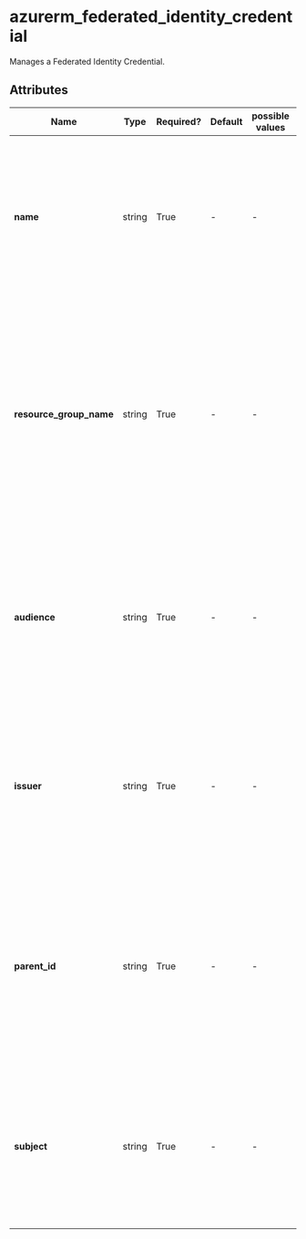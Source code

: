 # azurerm_federated_identity_credential

Manages a Federated Identity Credential.

## Attributes

| Name | Type | Required? | Default  | possible values | Description |
| ---- | ---- | --------- | -------- | ----------- | ----------- |
| **name** | string | True | -  |  -  | Specifies the name of this Federated Identity Credential. Changing this forces a new Federated Identity Credential to be created. | 
| **resource_group_name** | string | True | -  |  -  | Specifies the name of the Resource Group within which this Federated Identity Credential should exist. Changing this forces a new Federated Identity Credential to be created. | 
| **audience** | string | True | -  |  -  | Specifies the audience for this Federated Identity Credential. Changing this forces a new Federated Identity Credential to be created. | 
| **issuer** | string | True | -  |  -  | Specifies the issuer of this Federated Identity Credential. Changing this forces a new Federated Identity Credential to be created. | 
| **parent_id** | string | True | -  |  -  | Specifies parent ID of User Assigned Identity for this Federated Identity Credential. Changing this forces a new Federated Identity Credential to be created. | 
| **subject** | string | True | -  |  -  | Specifies the subject for this Federated Identity Credential. Changing this forces a new Federated Identity Credential to be created. | 

